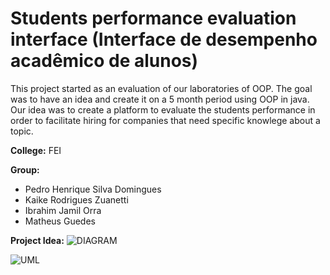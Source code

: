 # Students performance evaluation interface (Interface de desempenho acadêmico de alunos)

This project started as an evaluation of our laboratories of OOP.
The goal was to have an idea and create it on a 5 month period using OOP in java.
Our idea was to create a platform to evaluate the students performance in order to facilitate hiring for companies that need specific knowlege about a topic.

**College:** FEI

**Group:** 
  * Pedro Henrique Silva Domingues
  * Kaike Rodrigues Zuanetti
  * Ibrahim Jamil Orra
  * Matheus Guedes

**Project Idea:**
![DIAGRAM](https://drive.google.com/open?id=1jPKM9RvHS-N25OIrEr2k8HkS3mVGFuSQ)


![UML](https://github.com/12pedro07/OOP-Project/tree/master/imgs/UML.png)
